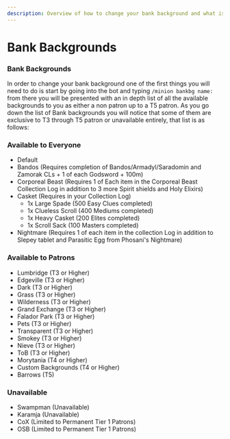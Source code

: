 ```yaml
---
description: Overview of how to change your bank background and what is required to do so.
---
```


# Bank Backgrounds

### Bank Backgrounds

In order to change your bank background one of the first things you will need to do is start by going into the bot and typing `/minion bankbg name:` from there you will be presented with an in depth list of all the available backgrounds to you as either a non patron up to a T5 patron.  As you go down the list of Bank backgrounds you will notice that some of them are exclusive to T3 through T5 patron or unavailable entirely, that list is as follows:

### Available to Everyone

* Default&#x20;
* Bandos (Requires completion of Bandos/Armadyl/Saradomin and Zamorak CLs + 1 of each Godsword + 100m)
* Corporeal Beast (Requires 1 of Each item in the Corporeal Beast Collection Log in addition to 3 more Spirit shields and Holy Elixirs)
* Casket (Requires in your Collection Log)
  * 1x Large Spade (500 Easy Clues completed)
  * 1x Clueless Scroll (400 Mediums completed)
  * 1x Heavy Casket (200 Elites completed)
  * 1x Scroll Sack (100 Masters completed)
* Nightmare (Requires 1 of each item in the collection Log in addition to Slepey tablet and Parasitic Egg from Phosani's Nightmare)

### Available to Patrons

* Lumbridge (T3 or Higher)
* Edgeville (T3 or Higher)
* Dark (T3 or Higher)
* Grass (T3 or Higher)
* Wilderness (T3 or Higher)
* Grand Exchange (T3 or Higher)
* Falador Park (T3 or Higher)
* Pets (T3 or Higher)
* Transparent (T3 or Higher)
* Smokey (T3 or Higher)
* Nieve (T3 or Higher)
* ToB (T3 or Higher)
* Morytania (T4 or Higher)
* Custom Backgrounds (T4 or Higher)
* Barrows (T5)

### Unavailable&#x20;

* Swampman (Unavailable)
* Karamja (Unavailable)
* CoX (Limited to Permanent Tier 1 Patrons)
* OSB (Limited to Permanent Tier 1 Patrons)

